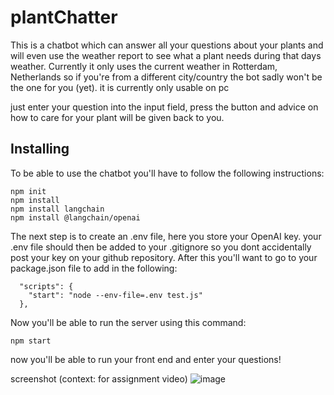 # plantChatter
This is a chatbot which can answer all your questions about your plants and will even use the weather report to see what a plant needs during that days weather.
Currently it only uses the current weather in Rotterdam, Netherlands so if you're from a different city/country the bot sadly won't be the one for you (yet).
it is currently only usable on pc

just enter your question into the input field, press the button and advice on how to care for your plant will be given back to you.

## Installing
To be able to use the chatbot you'll have to follow the following instructions:
```
npm init
npm install
npm install langchain
npm install @langchain/openai
```
The next step is to create an .env file, here you store your OpenAI key. your .env file should then be added to your .gitignore so you dont accidentally
post your key on your github repository.
After this you'll want to go to your package.json file to add in the following:
```
  "scripts": {
    "start": "node --env-file=.env test.js"
  },
```
Now you'll be able to run the server using this command:
```
npm start
```
now you'll be able to run your front end and enter your questions!


screenshot (context: for assignment video)
![image](https://github.com/PurpleAliennn/plantChatter/assets/113838351/05d16325-0caa-4fa6-aa04-f315ba0488ae)

